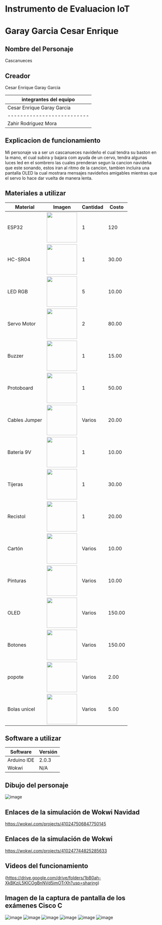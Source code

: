 # Instrumento de Evaluacion IoT
# Garay Garcia Cesar Enrique 
## Nombre del Personaje 
Cascanueces
## Creador
Cesar Enrique Garay Garcia 

|integrantes del equipo|
|----------------------|
|Cesar Enrique Garay Garcia|
|--------------------------|
|Zahir Rodriguez Mora|

## Explicacion de funcionamiento
Mi personaje va a ser un cascanueces navideño el cual tendra su baston en la mano, el cual subira y bajara com ayuda de un cervo, tendra algunas luces led en el sombrero las cuales prenderan segun la cancion navideña que este sonando, estos iran al ritmo de la cancion, tambien incluira una pantalla OLED la cual mostrara mensajes navideños amigables mientras que el servo lo hace dar vuelta de manera lenta.
## Materiales a utilizar 
|Material      |Imagen                                                                                                                                         |Cantidad|Costo  |
|--------------|-----------------------------------------------------------------------------------------------------------------------------------------------|--------|-------|
|ESP32         |<img src="https://github.com/user-attachments/assets/e188873e-a56b-40c3-a138-fc124c85fb00" width="100"/>                                       |1       |120    |
|HC-SR04       |<img src="https://github.com/user-attachments/assets/2633969b-87c6-49d2-bb9e-2a809461449f" width="100"/>                                        |1       |30.00  |
|LED RGB       |<img src="https://www.electronicshub.org/wp-content/uploads/2021/05/Light-Emitting-Diode-Basics.jpg" width="100"/>                                       |5       |10.00  |
|Servo Motor   |<img src="https://github.com/user-attachments/assets/41127814-7c83-44fc-9522-9777bc2c1e92" width="100"/>                                        |2       |80.00  |
|Buzzer        |<img src="https://th.bing.com/th/id/OIP.zIU_nZXVd2FnBc2SaPXgewHaHa?rs=1&pid=ImgDetMain" width="100"/>                                        |1       |15.00  |
|Protoboard    |<img src="https://cdn.shopify.com/s/files/1/0131/0792/0996/products/Protoboardde400puntos_2048x2048.jpg?v=1588537859" width="100"/>                                        |1       |50.00  |
|Cables Jumper |<img src="https://asset.conrad.com/media10/isa/160267/c1/-/en/001970437PI01/image.jpg" width="100"/>                                        |Varios  |20.00  |
|Batería 9V    |<img src="https://http2.mlstatic.com/duracell-bateria-alcalina-9v-mn1604b1-D_NQ_NP_777311-MLB20532680785_122015-F.jpg" width="100"/>   |1       |10.00  |
|Tijeras       |<img src="https://th.bing.com/th/id/OIP.Tx-l6ItCKWL9_l_63fsx1AHaHa?w=2500&h=2500&rs=1&pid=ImgDetMain" width="100"/>                                        |1       |30.00  |
|Recistol      |<img src="https://th.bing.com/th/id/OIP.KF-JuA7AVXdaBMikpf9LcgHaHa?rs=1&pid=ImgDetMain" width="100"/> |1 |20.00  |
|Cartón        |<img src="https://th.bing.com/th/id/OIP.7yh7oqTPH7djkT4J3kW0wwHaEU?rs=1&pid=ImgDetMain" width="100"/>|Varios |10.00  |
|Pinturas|<img src="https://i0.wp.com/online.sanfelipeescolar.com.mx/wp-content/uploads/2021/03/18567.jpg?fit=500%2C500&ssl=1" width="100"/>|Varios  |10.00|
|OLED|<img src="https://dhb3yazwboecu.cloudfront.net/480/products/p/pantalla_lcd_1602_arduino_01_l.jpg" width="100"/>|Varios  |150.00  |
|Botones|<img src="https://candy-ho.com/wp-content/uploads/2019/11/boton-de-servicio-iluminado-1.jpg" width="100"/>|Varios  |150.00  |
|popote|<img src="https://arerofast.com/wp-content/uploads/2021/12/Popote-para-Tapioca-Oxo-Bio-1-Kg_3628-01-1.jpg" width="100"/>|Varios  |2.00  |
|Bolas unicel|<img src="https://www.officedepot.com.mx/medias/73559.gif-1200ftw?context=bWFzdGVyfHJvb3R8NTg1MTN8aW1hZ2UvanBlZ3xoNzcvaGJlLzk0NjEwMjg4MTQ4NzguanBnfDMxZmViZTc4MDNmMmI3YjhmNWMyZTI1Yjg2ODdkYjFiM2Q4NDkxNmVmYmM4ODJmNjQ2OWM2MWUyYjEwYTRkZjA" width="100"/>|Varios  |5.00  |



## Software a utilizar 
|Software       |Versión       |
|---------------|--------------|
|Arduino IDE    |2.0.3         |
|Wokwi          |N/A           |

## Dibujo del personaje 
![image](https://github.com/user-attachments/assets/ba0a213e-11b5-4d91-998c-48aaffe4321d)


## Enlaces de la simulación de Wokwi Navidad
https://wokwi.com/projects/410247506847750145

## Enlaces de la simulación de Wokwi 
https://wokwi.com/projects/410247744825285633


## Videos del funcionamiento 

(https://drive.google.com/drive/folders/1bB0ah-XkBKzjL5KlCOgBnNVd5imOTrXh?usp=sharing)

## Imagen de la captura de pantalla de los exámenes Cisco C
![image](https://github.com/user-attachments/assets/fa20304b-317d-4ed2-9806-bb29826f481f)
![image](https://github.com/user-attachments/assets/58b78486-29d6-4554-b370-83ddc6d2031c)
![image](https://github.com/user-attachments/assets/165ffecf-5a98-42fb-9413-5ef9fd72ebe8)
![image](https://github.com/user-attachments/assets/e0d38c4d-3a31-442a-9233-171c9b77aa13)
![image](https://github.com/user-attachments/assets/530715f3-925d-42b7-aec3-16a2abd91e7e)
![image](https://github.com/user-attachments/assets/84bbe28b-8a0b-4aed-8955-1e56603826cf)






